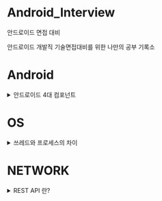 # Android_Interview
안드로이드 면접 대비

안드로이드 개발직 기술면접대비를 위한 나만의 공부 기록소

# Android
<details>
<summary>안드로이드 4대 컴포넌트</summary>

안드로이드 4대 컴포넌트란??
컴포넌트란 구성요소를 의미한다.
다시 말해서 안드로이드 4대 컴포넌트란 안드로이드 앱을 구성하는데 필요한 4개의 요소를 의미한다. 안드로이드 4대 컴포넌트에는 액티비티(Activity), 서비스(Service), 방송 수신자(Broadcast Receiver), 콘텐트 제공자(Content Provider)가 있다. 
- 각 컴포넌트는 독립적으로 존재한다.
- 각 컴포넌트들은 고유의 기능을 수행한다. s
- 각 컴포넌트들은 인텐트를 통해 서로 상호작용한다.

</details>

# OS
<details>
<summary>쓰레드와 프로세스의 차이</summary>

프로세스와 쓰레드의 차이?

</details>

# NETWORK

<details>

<summary>REST API 란?</summary>

REST API란?

</details>